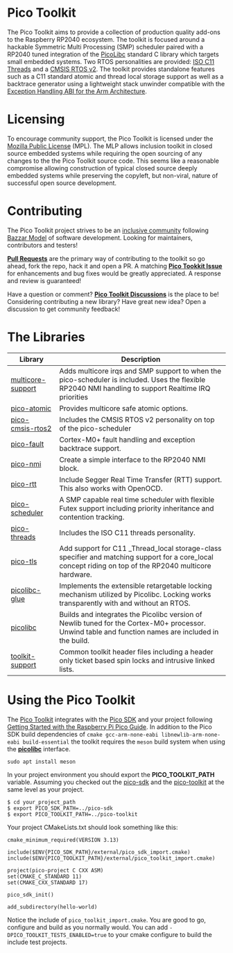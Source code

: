 # Pico Toolkit
The Pico Toolkit aims to provide a collection of production quality add-ons to the Raspberry RP2040 ecosystem.  The toolkit is focused around a hackable Symmetric Multi Processing (SMP) scheduler paired with a RP2040 tuned integration of the [PicoLibc](https://github.com/picolibc/picolibc) standard C library which targets small embedded systems. Two RTOS personalities are provided: [ISO C11 Threads](https://en.cppreference.com/w/c/thread) and a [CMSIS RTOS v2](https://arm-software.github.io/CMSIS_5/RTOS2/html/index.html). The toolkit provides standalone features such as a C11 standard atomic and thread local storage support as well as a backtrace generator using a lightweight stack unwinder compatible with the [Exception Handling ABI for the Arm Architecture](https://github.com/ARM-software/abi-aa/releases/download/2023Q3/ehabi32.pdf).

# Licensing
To encourage community support, the Pico Toolkit is licensed under the [Mozilla Public License](https://www.mozilla.org/en-US/MPL/2.0) (MPL). The MLP allows inclusion toolkit in closed source embedded systems while requiring the open sourcing of any changes to the the Pico Toolkit source code. This seems like a reasonable compromise allowing construction of typical closed source deeply embedded systems while preserving the copyleft, but non-viral, nature of successful open source development.

# Contributing
The Pico Toolkit project strives to be an [inclusive community](CODE_OF_CONDUCT.md) following [Bazzar Model](https://en.wikipedia.org/wiki/The_Cathedral_and_the_Bazaar) of software development.  Looking for maintainers, contributors and testers! 

[**Pull Requests**](https://github.com/sgstreet/pico-toolkit/pulls) are the primary way of contributing to the toolkit so go ahead, fork the repo, hack it and open a PR. A matching [**Pico Tookkit Issue**](https://github.com/sgstreet/pico-toolkit/issues) for enhancements and bug fixes would be greatly appreciated. A response and review is guaranteed!  

Have a question or comment? [**Pico Toolkit Discussions**](https://github.com/sgstreet/pico-toolkit/discussions) is the place to be!  Considering contributing a new library?  Have great new idea? Open a discussion to get community feedback!

# The Libraries

| Library | Description |
| ------- | ----------- |
| [multicore-support](src/multicore-support/multicore-support.md) | Adds multicore irqs and SMP support to when the pico-scheduler is included. Uses the flexible RP2040 NMI handling to support Realtime IRQ priorities |
| [pico-atomic](src/pico-atomic/pico-atomic.md) | Provides multicore safe atomic options. |
| [pico-cmsis-rtos2](src/pico-cmsis-rtos2/pico-cmsis-rtos2.md) | Includes the CMSIS RTOS v2 personality on top of the pico-scheduler |
| [pico-fault](src/pico-fault/pico-fault.md) | Cortex-M0+ fault handling and exception backtrace support. |
| [pico-nmi](src/pico-nmi/pico-nmi.md) | Create a simple interface to the RP2040 NMI block. |
| [pico-rtt](src/pico-rtt/pico-rtt.md) | Include Segger Real Time Transfer (RTT) support. This also works with OpenOCD. |
| [pico-scheduler](src/pico-scheduler/pico-scheduler.md) | A SMP capable real time scheduler with flexible Futex support including priority inheritance and contention tracking. |
| [pico-threads](src/pico-threads/pico-threads.md) | Includes the ISO C11 threads personality. |
| [pico-tls](src/pico-tls/pico-tls.md) | Add support for C11 _Thread_local storage-class specifier and matching support for a core_local concept riding on top of the RP2040 multicore hardware. |
| [picolibc-glue](src/picolibc-glue/picolibc-glue.md) | Implements the extensible retargetable locking mechanism utilized by Picolibc. Locking works transparently with and without an RTOS. |
| [picolibc](src/picolibc/picolibc.md) | Builds and integrates the Picolibc version of Newlib tuned for the Cortex-M0+ processor. Unwind table and function names are included in the build. |
| [toolkit-support](src/toolkit-support/toolkit-support.md) | Common toolkit header files including a header only ticket based spin locks and intrusive linked lists. |

# Using the Pico Toolkit
The [Pico Toolkit](https://github.com/sgstreet/pico-toolkit.git) integrates with the [Pico SDK](https://github.com/raspberrypi/pico-sdk) and your project following [Getting Started with the Raspberry Pi Pico Guide](https://datasheets.raspberrypi.com/pico/getting-started-with-pico.pdf). In addition to the Pico SDK build dependencies of `cmake gcc-arm-none-eabi libnewlib-arm-none-eabi build-essential` the toolkit requires the `meson` build system when using the [**picolibc**](src/picolibc) interface.

```
sudo apt install meson
```

In your project environment you should export the **PICO_TOOLKIT_PATH** variable.  Assuming you checked out the [pico-sdk](https://github.com/raspberrypi/pico-sdk) and the [pico-toolkit](https://github.com/sgstreet/pico-toolkit.git) at the same level as your project.
```
$ cd your_project_path
$ export PICO_SDK_PATH=../pico-sdk
$ export PICO_TOOLKIT_PATH=../pico-toolkit
```

Your project CMakeLists.txt should look something like this:

```
cmake_minimum_required(VERSION 3.13)

include($ENV{PICO_SDK_PATH}/external/pico_sdk_import.cmake)
include($ENV{PICO_TOOLKIT_PATH}/external/pico_toolkit_import.cmake)

project(pico-project C CXX ASM)
set(CMAKE_C_STANDARD 11)
set(CMAKE_CXX_STANDARD 17)

pico_sdk_init()

add_subdirectory(hello-world)
```

Notice the include of `pico_toolkit_import.cmake`.  You are good to go, configure and build as you normally would.  You can add `-DPICO_TOOLKIT_TESTS_ENABLED=true` to your cmake configure to build the include test projects.

